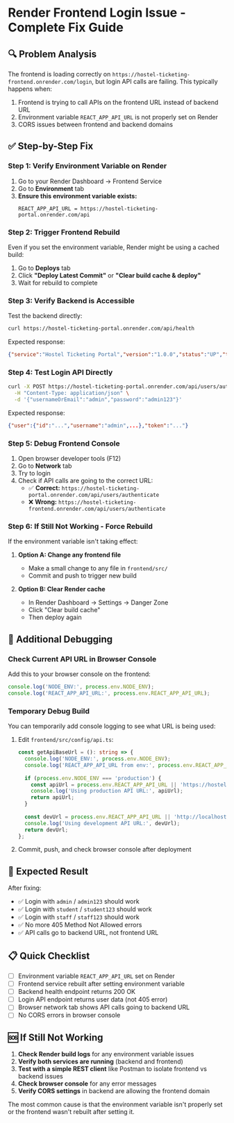 # Render Frontend Login Issue - Complete Fix Guide

## 🔍 **Problem Analysis**

The frontend is loading correctly on `https://hostel-ticketing-frontend.onrender.com/login`, but login API calls are failing. This typically happens when:

1. Frontend is trying to call APIs on the frontend URL instead of backend URL
2. Environment variable `REACT_APP_API_URL` is not properly set on Render
3. CORS issues between frontend and backend domains

## ✅ **Step-by-Step Fix**

### **Step 1: Verify Environment Variable on Render**

1. Go to your Render Dashboard → Frontend Service
2. Go to **Environment** tab
3. **Ensure this environment variable exists:**
   ```
   REACT_APP_API_URL = https://hostel-ticketing-portal.onrender.com/api
   ```

### **Step 2: Trigger Frontend Rebuild**

Even if you set the environment variable, Render might be using a cached build:

1. Go to **Deploys** tab
2. Click **"Deploy Latest Commit"** or **"Clear build cache & deploy"**
3. Wait for rebuild to complete

### **Step 3: Verify Backend is Accessible**

Test the backend directly:
```bash
curl https://hostel-ticketing-portal.onrender.com/api/health
```

Expected response:
```json
{"service":"Hostel Ticketing Portal","version":"1.0.0","status":"UP","timestamp":"..."}
```

### **Step 4: Test Login API Directly**

```bash
curl -X POST https://hostel-ticketing-portal.onrender.com/api/users/authenticate \
  -H "Content-Type: application/json" \
  -d '{"usernameOrEmail":"admin","password":"admin123"}'
```

Expected response:
```json
{"user":{"id":"...","username":"admin",...},"token":"..."}
```

### **Step 5: Debug Frontend Console**

1. Open browser developer tools (F12)
2. Go to **Network** tab
3. Try to login
4. Check if API calls are going to the correct URL:
   - ✅ **Correct:** `https://hostel-ticketing-portal.onrender.com/api/users/authenticate`
   - ❌ **Wrong:** `https://hostel-ticketing-frontend.onrender.com/api/users/authenticate`

### **Step 6: If Still Not Working - Force Rebuild**

If the environment variable isn't taking effect:

1. **Option A: Change any frontend file**
   - Make a small change to any file in `frontend/src/`
   - Commit and push to trigger new build

2. **Option B: Clear Render cache**
   - In Render Dashboard → Settings → Danger Zone
   - Click "Clear build cache"
   - Then deploy again

## 🔧 **Additional Debugging**

### **Check Current API URL in Browser Console**

Add this to your browser console on the frontend:
```javascript
console.log('NODE_ENV:', process.env.NODE_ENV);
console.log('REACT_APP_API_URL:', process.env.REACT_APP_API_URL);
```

### **Temporary Debug Build**

You can temporarily add console logging to see what URL is being used:

1. Edit `frontend/src/config/api.ts`:
   ```typescript
   const getApiBaseUrl = (): string => {
     console.log('NODE_ENV:', process.env.NODE_ENV);
     console.log('REACT_APP_API_URL from env:', process.env.REACT_APP_API_URL);
     
     if (process.env.NODE_ENV === 'production') {
       const apiUrl = process.env.REACT_APP_API_URL || 'https://hostel-ticketing-portal.onrender.com/api';
       console.log('Using production API URL:', apiUrl);
       return apiUrl;
     }
     
     const devUrl = process.env.REACT_APP_API_URL || 'http://localhost:8080/api';
     console.log('Using development API URL:', devUrl);
     return devUrl;
   };
   ```

2. Commit, push, and check browser console after deployment

## 🚀 **Expected Result**

After fixing:
- ✅ Login with `admin` / `admin123` should work
- ✅ Login with `student` / `student123` should work  
- ✅ Login with `staff` / `staff123` should work
- ✅ No more 405 Method Not Allowed errors
- ✅ API calls go to backend URL, not frontend URL

## 📋 **Quick Checklist**

- [ ] Environment variable `REACT_APP_API_URL` set on Render
- [ ] Frontend service rebuilt after setting environment variable
- [ ] Backend health endpoint returns 200 OK
- [ ] Login API endpoint returns user data (not 405 error)
- [ ] Browser network tab shows API calls going to backend URL
- [ ] No CORS errors in browser console

## 🆘 **If Still Not Working**

1. **Check Render build logs** for any environment variable issues
2. **Verify both services are running** (backend and frontend)
3. **Test with a simple REST client** like Postman to isolate frontend vs backend issues
4. **Check browser console** for any error messages
5. **Verify CORS settings** in backend are allowing the frontend domain

The most common cause is that the environment variable isn't properly set or the frontend wasn't rebuilt after setting it.
